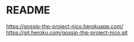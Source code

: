 # README

https://gossip-thp-project-nico.herokuapp.com/
https://git.heroku.com/gossip-thp-project-nico.git